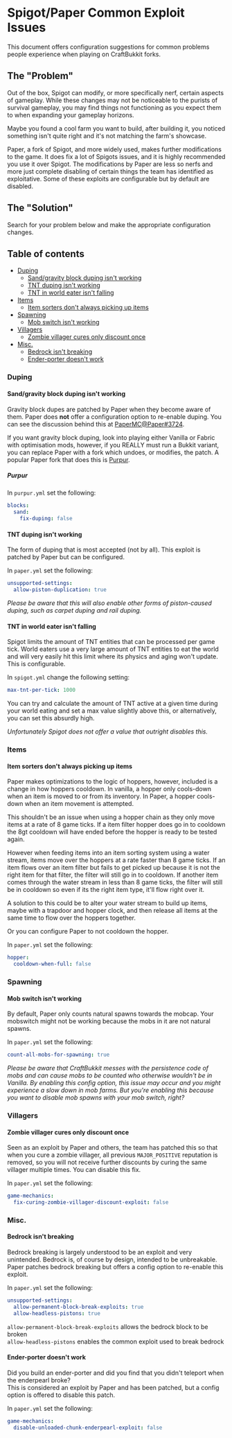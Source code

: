 # Spigot/Paper Common Exploit Issues

This document offers configuration suggestions for common problems people 
experience when playing on CraftBukkit forks.

## The "Problem"

Out of the box, Spigot can modify, or more specifically nerf, certain aspects of gameplay.
While these changes may not be noticeable to the purists of survival gameplay, you may find
things not functioning as you expect them to when expanding your gameplay horizons.

Maybe you found a cool farm you want to build, after building it, you noticed something
isn't quite right and it's not matching the farm's showcase.

Paper, a fork of Spigot, and more widely used, makes further modifications to the game.
It does fix a lot of Spigots issues, and it is highly recommended you use it over Spigot.
The modifications by Paper are less so nerfs and more just complete disabling of certain
things the team has identified as exploitative. Some of these exploits are configurable
but by default are disabled.

## The "Solution"

Search for your problem below and make the appropriate configuration changes.

## Table of contents
- [Duping](#duping)
  - [Sand/gravity block duping isn't working](#sand-dupe)
  - [TNT duping isn't working](#tnt-duping-isnt-working)
  - [TNT in world eater isn't falling](#tnt-in-world-eater-isnt-falling)
- [Items](#items)
  - [Item sorters don't always picking up items](#hopper-cooldown)
- [Spawning](#spawning)
  - [Mob switch isn't working](#mob-switch-isnt-working)
- [Villagers](#villagers)
  - [Zombie villager cures only discount once](#curing-discount)
- [Misc.](#misc)
  - [Bedrock isn't breaking](#bedrock)
  - [Ender-porter doesn't work](#ender-porter)

### Duping

<a name="sand-dupe"/>

#### Sand/gravity block duping isn't working

Gravity block dupes are patched by Paper when they become aware of them. Paper does **not** 
offer a configuration option to re-enable duping. You can see the discussion behind this at
[PaperMC@Paper#3724](https://github.com/PaperMC/Paper/issues/3724).

If you want gravity block duping, look into playing either Vanilla or Fabric with optimisation
mods, however, if you REALLY must run a Bukkit variant, you can replace Paper with a fork
which undoes, or modifies, the patch. A popular Paper fork that does this is
[Purpur](https://purpurmc.org).

##### Purpur

In `purpur.yml` set the following:
```yaml
blocks:
  sand:
    fix-duping: false
```

#### TNT duping isn't working

The form of duping that is most accepted (not by all). This exploit is patched by Paper but
can be configured.

In `paper.yml` set the following:
```yaml
unsupported-settings:
  allow-piston-duplication: true
```

_Please be aware that this will also enable other forms of piston-caused duping, 
such as carpet duping and rail duping._

#### TNT in world eater isn't falling

Spigot limits the amount of TNT entities that can be processed per game tick. World eaters use
a very large amount of TNT entities to eat the world and will very easily hit this limit
where its physics and aging won't update. This is configurable.

In `spigot.yml` change the following setting:
```yaml
max-tnt-per-tick: 1000
```

You can try and calculate the amount of TNT active at a given time during your world eating and
set a max value slightly above this, or alternatively, you can set this absurdly high.

_Unfortunately Spigot does not offer a value that outright disables this._

### Items

<a name="hopper-cooldown"/>

#### Item sorters don't always picking up items

Paper makes optimizations to the logic of hoppers, however, included is a change in how
hoppers cooldown. In vanilla, a hopper only cools-down when an item is moved to or from
its inventory. In Paper, a hopper cools-down when an item movement is attempted. 

This shouldn't be an issue when using a hopper chain as they only move items at a rate of
8 game ticks. If a item filter hopper does go in to cooldown the 8gt cooldown will have 
ended before the hopper is ready to be tested again.

However when feeding items into an item sorting system using a water stream, items move over the
hoppers at a rate faster than 8 game ticks. If an item flows over an item filter but fails
to get picked up because it is not the right item for that filter, the filter will still go
in to cooldown. If another item comes through the water stream in less than 8 game ticks,
the filter will still be in cooldown so even if its the right item type, it'll flow right over it.

A solution to this could be to alter your water stream to build up items, maybe with a trapdoor
and hopper clock, and then release all items at the same time to flow over the hoppers together.

Or you can configure Paper to not cooldown the hopper.

In `paper.yml` set the following:
```yaml
hopper:
  cooldown-when-full: false
```

### Spawning

#### Mob switch isn't working

By default, Paper only counts natural spawns towards the mobcap. Your mobswitch might not
be working because the mobs in it are not natural spawns.

In `paper.yml` set the following:
```yaml
count-all-mobs-for-spawning: true
```

_Please be aware that CraftBukkit messes with the persistence code of mobs and can cause mobs
to be counted who otherwise wouldn't be in Vanilla. By enabling this config option, this issue
may occur and you might experience a slow down in mob farms. But you're enabling this because
you want to disable mob spawns with your mob switch, right?_

### Villagers

<a name="curing-discounts"/>

#### Zombie villager cures only discount once
Seen as an exploit by Paper and others, the team has patched this so that when you cure
a zombie villager, all previous `MAJOR_POSITIVE` reputation is removed, so you will not
receive further discounts by curing the same villager multiple times. You can disable
this fix.

In `paper.yml` set the following:
```yaml
game-mechanics:
  fix-curing-zombie-villager-discount-exploit: false
```

### Misc.

<a name="bedrock"/>

#### Bedrock isn't breaking

Bedrock breaking is largely understood to be an exploit and very unintended. 
Bedrock is, of course by design, intended to be unbreakable. Paper patches bedrock breaking
but offers a config option to re-enable this exploit.

In `paper.yml` set the following:
```yaml
unsupported-settings:
  allow-permanent-block-break-exploits: true
  allow-headless-pistons: true
```

`allow-permanent-block-break-exploits` allows the bedrock block to be broken  
`allow-headless-pistons` enables the common exploit used to break bedrock

<a name="ender-porter"/>

#### Ender-porter doesn't work

Did you build an ender-porter and did you find that you didn't teleport when the enderpearl broke?  
This is considered an exploit by Paper and has been patched, but a config option is offered
to disable this patch.

In `paper.yml` set the following:
```yaml
game-mechanics:
  disable-unloaded-chunk-enderpearl-exploit: false
```
